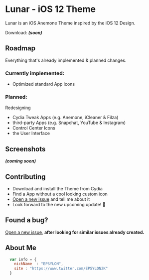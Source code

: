 # Lunar - iOS 12 Theme

Lunar is an iOS Anemone Theme inspired by the iOS 12 Design.

Download: ***(soon)***

## Roadmap

Everything that's already implemented & planned changes.

### Currently implemented:

- Optimized standard App icons

### Planned:

Redesigning

- Cydia Tweak Apps (e.g. Anemone, iCleaner & Filza)
- third-party Apps (e.g. Snapchat, YouTube & Instagram)
- Control Center Icons
- the User Interface

## Screenshots

***(coming soon)***

## Contributing

- Download and install the Theme from Cydia
- Find a App without a cool looking custom icon
- [Open a new issue](https://github.com/EPSYLON2K/LunarTheme/issues/new) and tell me about it
- Look forward to the new upcoming update! 🎉

## Found a bug?

[Open a new issue](https://github.com/EPSYLON2K/LunarTheme/issues/new), **after looking for similar issues already created.**

## About Me

```javascript
  var info = {
    nickName  : "EPSYLON",
    site : "https://www.twitter.com/EPSYLON2K"
  }
```
